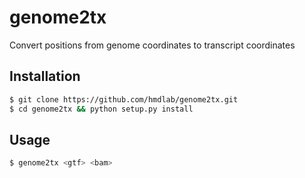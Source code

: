 genome2tx
========
Convert positions from genome coordinates to transcript coordinates

## Installation

```bash
$ git clone https://github.com/hmdlab/genome2tx.git
$ cd genome2tx && python setup.py install
```

## Usage

```bash
$ genome2tx <gtf> <bam> 
```
